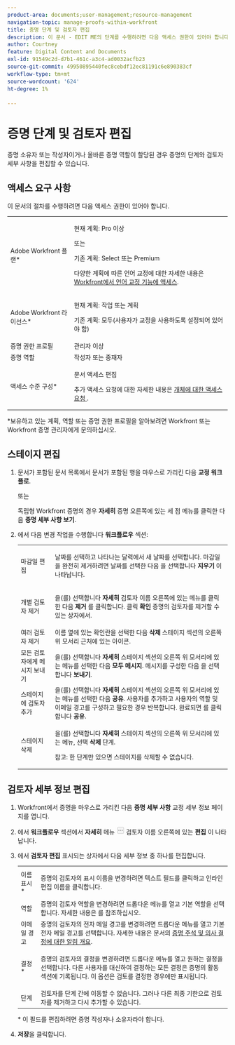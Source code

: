 ```yaml
---
product-area: documents;user-management;resource-management
navigation-topic: manage-proofs-within-workfront
title: 증명 단계 및 검토자 편집
description: 이 문서 - EDIT ME의 단계를 수행하려면 다음 액세스 권한이 있어야 합니다.
author: Courtney
feature: Digital Content and Documents
exl-id: 91549c2d-d7b1-461c-a3c4-ad0032acfb23
source-git-commit: 49950895440fec8cebdf12ec81191c6e890383cf
workflow-type: tm+mt
source-wordcount: '624'
ht-degree: 1%

---
```


# 증명 단계 및 검토자 편집

증명 소유자 또는 작성자이거나 올바른 증명 역할이 할당된 경우 증명의 단계와 검토자 세부 사항을 편집할 수 있습니다.

## 액세스 요구 사항

이 문서의 절차를 수행하려면 다음 액세스 권한이 있어야 합니다.

<table style="table-layout:auto"> 
 <col> 
 <col> 
 <tbody> 
  <tr> 
   <td role="rowheader">Adobe Workfront 플랜*</td> 
   <td> <p>현재 계획: Pro 이상</p> <p>또는</p> <p>기존 계획: Select 또는 Premium</p> <p>다양한 계획에 따른 언어 교정에 대한 자세한 내용은 <a href="/help/quicksilver/administration-and-setup/manage-workfront/configure-proofing/access-to-proofing-functionality.md" class="MCXref xref">Workfront에서 언어 교정 기능에 액세스</a>.</p> </td> 
  </tr> 
  <tr> 
   <td role="rowheader">Adobe Workfront 라이선스*</td> 
   <td> <p>현재 계획: 작업 또는 계획</p> <p>기존 계획: 모두(사용자가 교정을 사용하도록 설정되어 있어야 함)</p> </td> 
  </tr> 
  <tr> 
   <td role="rowheader">증명 권한 프로필 </td> 
   <td>관리자 이상</td> 
  </tr> 
  <tr> 
   <td role="rowheader">증명 역할</td> 
   <td>작성자 또는 중재자 </td> 
  </tr> 
  <tr> 
   <td role="rowheader">액세스 수준 구성*</td> 
   <td> <p>문서 액세스 편집</p> <p>추가 액세스 요청에 대한 자세한 내용은 <a href="../../../workfront-basics/grant-and-request-access-to-objects/request-access.md" class="MCXref xref">개체에 대한 액세스 요청 </a>.</p> </td> 
  </tr> 
 </tbody> 
</table>

&#42;보유하고 있는 계획, 역할 또는 증명 권한 프로필을 알아보려면 Workfront 또는 Workfront 증명 관리자에게 문의하십시오.

## 스테이지 편집

1. 문서가 포함된 문서 목록에서 문서가 포함된 행을 마우스로 가리킨 다음 **교정 워크플로**.

   또는

   독립형 Workfront 증명의 경우 **자세히** 증명 오른쪽에 있는 세 점 메뉴를 클릭한 다음 **증명 세부 사항 보기**.

1. 에서 다음 변경 작업을 수행합니다 **워크플로우** 섹션:

   <table style="table-layout:auto"> 
    <col> 
    <col> 
    <tbody> 
     <tr> 
      <td role="rowheader">마감일 편집</td> 
      <td> <p>날짜를 선택하고 나타나는 달력에서 새 날짜를 선택합니다. 마감일을 완전히 제거하려면 날짜를 선택한 다음 을 선택합니다 <strong>지우기</strong> 이 나타납니다.</p> </td> 
     </tr> 
     <tr> 
      <td role="rowheader">개별 검토자 제거</td> 
      <td> <p>을(를) 선택합니다 <strong>자세히</strong> 검토자 이름 오른쪽에 있는 메뉴를 클릭한 다음 <strong>제거</strong> 를 클릭합니다. 클릭 <strong>확인</strong> 증명의 검토자를 제거할 수 있는 상자에서.</p> </td> 
     </tr> 
     <tr> 
      <td role="rowheader">여러 검토자 제거</td> 
      <td>이름 옆에 있는 확인란을 선택한 다음 <strong>삭제</strong> 스테이지 섹션의 오른쪽 위 모서리 근처에 있는 아이콘.</td> 
     </tr> 
     <tr> 
      <td role="rowheader">모든 검토자에게 메시지 보내기</td> 
      <td>을(를) 선택합니다 <strong>자세히</strong> 스테이지 섹션의 오른쪽 위 모서리에 있는 메뉴를 선택한 다음 <strong>모두 메시지</strong>. 메시지를 구성한 다음 을 선택합니다 <strong>보내기</strong>.</td> 
     </tr> 
     <tr> 
      <td role="rowheader">스테이지에 검토자 추가</td> 
      <td>을(를) 선택합니다 <strong>자세히</strong> 스테이지 섹션의 오른쪽 위 모서리에 있는 메뉴를 선택한 다음 <strong>공유</strong>. 사용자를 추가하고 사용자의 역할 및 이메일 경고를 구성하고 필요한 경우 반복합니다. 완료되면 를 클릭합니다 <strong>공유</strong>.</td> 
     </tr> 
     <tr> 
      <td role="rowheader">스테이지 삭제</td> 
      <td> <p>을(를) 선택합니다 <strong>자세히</strong> 스테이지 섹션의 오른쪽 위 모서리에 있는 메뉴, 선택 <strong>삭제</strong> 단계.</p> <p>참고: 한 단계만 있으면 스테이지를 삭제할 수 없습니다.</p> </td> 
     </tr> 
    </tbody> 
   </table>

## 검토자 세부 정보 편집

1. Workfront에서 증명을 마우스로 가리킨 다음 **증명 세부 사항** 교정 세부 정보 페이지를 엽니다.
1. 에서 **워크플로우** 섹션에서 **자세히** 메뉴 ![](assets/more-button-small.png) 검토자 이름 오른쪽에 있는 **편집** 이 나타납니다.

1. 에서 **검토자 편집** 표시되는 상자에서 다음 세부 정보 중 하나를 편집합니다.

   <table style="table-layout:auto"> 
    <col> 
    <col> 
    <tbody> 
     <tr> 
      <td role="rowheader">이름 표시*</td> 
      <td> <p>증명의 검토자의 표시 이름을 변경하려면 텍스트 필드를 클릭하고 인라인 편집 이름을 클릭합니다.</p> </td> 
     </tr> 
     <tr> 
      <td role="rowheader">역할</td> 
      <td>증명의 검토자 역할을 변경하려면 드롭다운 메뉴를 열고 기본 역할을 선택합니다. 자세한 내용은 를 참조하십시오.</td> 
     </tr> 
     <tr> 
      <td role="rowheader">이메일 경고</td> 
      <td>증명의 검토자의 전자 메일 경고를 변경하려면 드롭다운 메뉴를 열고 기본 전자 메일 경고를 선택합니다. 자세한 내용은 문서의 <a href="../../../review-and-approve-work/proofing/proofing-overview/notifications-proof-comments-decisions.md" class="MCXref xref">증명 주석 및 의사 결정에 대한 알림 개요</a>.</td> 
     </tr> 
     <tr data-mc-conditions=""> 
      <td role="rowheader">결정*</td> 
      <td> <p>증명의 검토자의 결정을 변경하려면 드롭다운 메뉴를 열고 원하는 결정을 선택합니다. 다른 사용자를 대신하여 결정하는 모든 결정은 증명의 활동 섹션에 기록됩니다. 이 옵션은 검토를 결정한 경우에만 표시됩니다.</p> </td> 
     </tr> 
     <tr> 
      <td role="rowheader">단계</td> 
      <td>검토자를 단계 간에 이동할 수 없습니다. 그러나 다른 최종 기한으로 검토자를 제거하고 다시 추가할 수 있습니다.</td> 
     </tr> 
    </tbody> 
   </table>

   &#42; 이 필드를 편집하려면 증명 작성자나 소유자라야 합니다.

1. **저장**&#x200B;을 클릭합니다.
